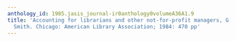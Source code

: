 ```yaml
---
anthology_id: 1985.jasis_journal-ir0anthology0volumeA36A1.9
title: 'Accounting for librarians and other not-for-profit managers, G. Stevenson
  Smith. Chicago: American Library Association; 1984: 470 pp'
---
```

